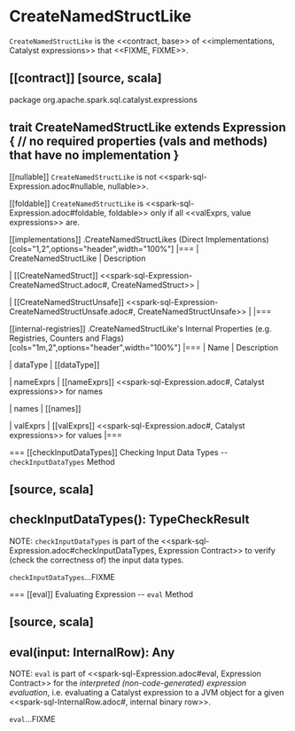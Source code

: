 # CreateNamedStructLike

`CreateNamedStructLike` is the <<contract, base>> of <<implementations, Catalyst expressions>> that <<FIXME, FIXME>>.

[[contract]]
[source, scala]
----
package org.apache.spark.sql.catalyst.expressions

trait CreateNamedStructLike extends Expression {
  // no required properties (vals and methods) that have no implementation
}
----

[[nullable]]
`CreateNamedStructLike` is not <<spark-sql-Expression.adoc#nullable, nullable>>.

[[foldable]]
`CreateNamedStructLike` is <<spark-sql-Expression.adoc#foldable, foldable>> only if all <<valExprs, value expressions>> are.

[[implementations]]
.CreateNamedStructLikes (Direct Implementations)
[cols="1,2",options="header",width="100%"]
|===
| CreateNamedStructLike
| Description

| [[CreateNamedStruct]] <<spark-sql-Expression-CreateNamedStruct.adoc#, CreateNamedStruct>>
|

| [[CreateNamedStructUnsafe]] <<spark-sql-Expression-CreateNamedStructUnsafe.adoc#, CreateNamedStructUnsafe>>
|
|===

[[internal-registries]]
.CreateNamedStructLike's Internal Properties (e.g. Registries, Counters and Flags)
[cols="1m,2",options="header",width="100%"]
|===
| Name
| Description

| dataType
| [[dataType]]

| nameExprs
| [[nameExprs]] <<spark-sql-Expression.adoc#, Catalyst expressions>> for names

| names
| [[names]]

| valExprs
| [[valExprs]] <<spark-sql-Expression.adoc#, Catalyst expressions>> for values
|===

=== [[checkInputDataTypes]] Checking Input Data Types -- `checkInputDataTypes` Method

[source, scala]
----
checkInputDataTypes(): TypeCheckResult
----

NOTE: `checkInputDataTypes` is part of the <<spark-sql-Expression.adoc#checkInputDataTypes, Expression Contract>> to verify (check the correctness of) the input data types.

`checkInputDataTypes`...FIXME

=== [[eval]] Evaluating Expression -- `eval` Method

[source, scala]
----
eval(input: InternalRow): Any
----

NOTE: `eval` is part of <<spark-sql-Expression.adoc#eval, Expression Contract>> for the *interpreted (non-code-generated) expression evaluation*, i.e. evaluating a Catalyst expression to a JVM object for a given <<spark-sql-InternalRow.adoc#, internal binary row>>.

`eval`...FIXME
